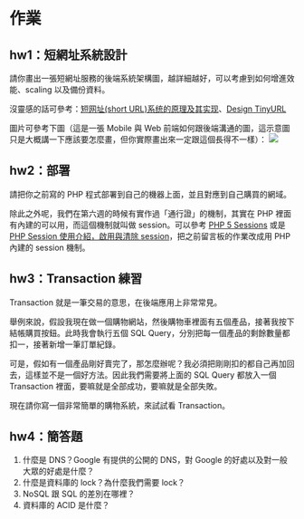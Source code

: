 # 作業

## hw1：短網址系統設計

請你畫出一張短網址服務的後端系統架構圖，越詳細越好，可以考慮到如何增進效能、scaling 以及備份資料。

沒靈感的話可參考：[短网址(short URL)系统的原理及其实现](https://hufangyun.com/2017/short-url/)、[Design TinyURL](https://leetcode.com/problems/design-tinyurl/description/)

圖片可參考下圖（這是一張 Mobile 與 Web 前端如何跟後端溝通的圖，這示意圖只是大概講一下應該要怎麼畫，但你實際畫出來一定跟這個長得不一樣）：
![](http://ithelp.ithome.com.tw/upload/images/20161211/20091346nyV3Lex42r.jpg)

## hw2：部署

請把你之前寫的 PHP 程式部署到自己的機器上面，並且對應到自己購買的網域。 
 
除此之外呢，我們在第六週的時候有實作過「通行證」的機制，其實在 PHP 裡面有內建的可以用，而這個機制就叫做 session。可以參考 [PHP 5 Sessions](https://www.w3schools.com/php/php_sessions.asp) 或是 [PHP Session 使用介紹，啟用與清除 session](http://www.webtech.tw/info.php?tid=33)，把之前留言板的作業改成用 PHP 內建的 session 機制。

## hw3：Transaction 練習

Transaction 就是一筆交易的意思，在後端應用上非常常見。

舉例來說，假設我現在做一個購物網站，然後購物車裡面有五個產品，接著我按下結帳購買按鈕。此時我會執行五個 SQL Query，分別把每一個產品的剩餘數量都扣一，接著新增一筆訂單紀錄。

可是，假如有一個產品剛好賣完了，那怎麼辦呢？我必須把剛剛扣的都自己再加回去，這樣並不是一個好方法。因此我們需要將上面的 SQL Query 都放入一個 Transaction 裡面，要嘛就是全部成功，要嘛就是全部失敗。

現在請你寫一個非常簡單的購物系統，來試試看 Transaction。

## hw4：簡答題

1. 什麼是 DNS？Google 有提供的公開的 DNS，對 Google 的好處以及對一般大眾的好處是什麼？
2. 什麼是資料庫的 lock？為什麼我們需要 lock？
3. NoSQL 跟 SQL 的差別在哪裡？
4. 資料庫的 ACID 是什麼？

